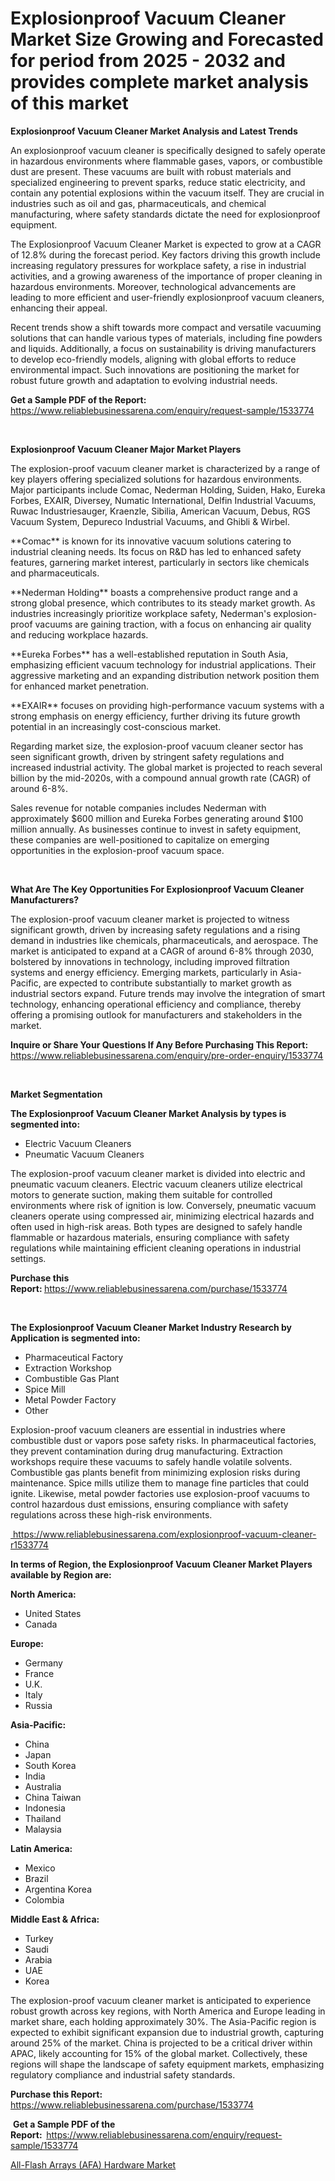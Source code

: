 <p><h1>Explosionproof Vacuum Cleaner Market Size Growing and Forecasted for period from 2025 - 2032 and provides complete market analysis of this market</h1></p><p><strong>Explosionproof Vacuum Cleaner Market Analysis and Latest Trends</strong></p>
<p><p>An explosionproof vacuum cleaner is specifically designed to safely operate in hazardous environments where flammable gases, vapors, or combustible dust are present. These vacuums are built with robust materials and specialized engineering to prevent sparks, reduce static electricity, and contain any potential explosions within the vacuum itself. They are crucial in industries such as oil and gas, pharmaceuticals, and chemical manufacturing, where safety standards dictate the need for explosionproof equipment.</p><p>The Explosionproof Vacuum Cleaner Market is expected to grow at a CAGR of 12.8% during the forecast period. Key factors driving this growth include increasing regulatory pressures for workplace safety, a rise in industrial activities, and a growing awareness of the importance of proper cleaning in hazardous environments. Moreover, technological advancements are leading to more efficient and user-friendly explosionproof vacuum cleaners, enhancing their appeal. </p><p>Recent trends show a shift towards more compact and versatile vacuuming solutions that can handle various types of materials, including fine powders and liquids. Additionally, a focus on sustainability is driving manufacturers to develop eco-friendly models, aligning with global efforts to reduce environmental impact. Such innovations are positioning the market for robust future growth and adaptation to evolving industrial needs.</p></p>
<p><strong>Get a Sample PDF of the Report:&nbsp;</strong> <a href="https://www.reliablebusinessarena.com/enquiry/request-sample/1533774?utm_campaign=2476&utm_medium=2&utm_source=Github&utm_content=ia&utm_term=11042025&utm_id=explosionproof-vacuum-cleaner">https://www.reliablebusinessarena.com/enquiry/request-sample/1533774</a></p>
<p>&nbsp;</p>
<p><strong>Explosionproof Vacuum Cleaner Major Market Players</strong></p>
<p><p>The explosion-proof vacuum cleaner market is characterized by a range of key players offering specialized solutions for hazardous environments. Major participants include Comac, Nederman Holding, Suiden, Hako, Eureka Forbes, EXAIR, Diversey, Numatic International, Delfin Industrial Vacuums, Ruwac Industriesauger, Kraenzle, Sibilia, American Vacuum, Debus, RGS Vacuum System, Depureco Industrial Vacuums, and Ghibli & Wirbel.</p><p>**Comac** is known for its innovative vacuum solutions catering to industrial cleaning needs. Its focus on R&D has led to enhanced safety features, garnering market interest, particularly in sectors like chemicals and pharmaceuticals.</p><p>**Nederman Holding** boasts a comprehensive product range and a strong global presence, which contributes to its steady market growth. As industries increasingly prioritize workplace safety, Nederman's explosion-proof vacuums are gaining traction, with a focus on enhancing air quality and reducing workplace hazards.</p><p>**Eureka Forbes** has a well-established reputation in South Asia, emphasizing efficient vacuum technology for industrial applications. Their aggressive marketing and an expanding distribution network position them for enhanced market penetration. </p><p>**EXAIR** focuses on providing high-performance vacuum systems with a strong emphasis on energy efficiency, further driving its future growth potential in an increasingly cost-conscious market.</p><p>Regarding market size, the explosion-proof vacuum cleaner sector has seen significant growth, driven by stringent safety regulations and increased industrial activity. The global market is projected to reach several billion by the mid-2020s, with a compound annual growth rate (CAGR) of around 6-8%.</p><p>Sales revenue for notable companies includes Nederman with approximately $600 million and Eureka Forbes generating around $100 million annually. As businesses continue to invest in safety equipment, these companies are well-positioned to capitalize on emerging opportunities in the explosion-proof vacuum space.</p></p>
<p>&nbsp;</p>
<p><strong>What Are The Key Opportunities For Explosionproof Vacuum Cleaner Manufacturers?</strong></p>
<p><p>The explosion-proof vacuum cleaner market is projected to witness significant growth, driven by increasing safety regulations and a rising demand in industries like chemicals, pharmaceuticals, and aerospace. The market is anticipated to expand at a CAGR of around 6-8% through 2030, bolstered by innovations in technology, including improved filtration systems and energy efficiency. Emerging markets, particularly in Asia-Pacific, are expected to contribute substantially to market growth as industrial sectors expand. Future trends may involve the integration of smart technology, enhancing operational efficiency and compliance, thereby offering a promising outlook for manufacturers and stakeholders in the market.</p></p>
<p><strong>Inquire or Share Your Questions If Any Before Purchasing This Report:</strong> <a href="https://www.reliablebusinessarena.com/enquiry/pre-order-enquiry/1533774?utm_campaign=2476&utm_medium=2&utm_source=Github&utm_content=ia&utm_term=11042025&utm_id=explosionproof-vacuum-cleaner">https://www.reliablebusinessarena.com/enquiry/pre-order-enquiry/1533774</a></p>
<p>&nbsp;</p>
<p><strong>Market Segmentation</strong></p>
<p><strong>The Explosionproof Vacuum Cleaner Market Analysis by types is segmented into:</strong></p>
<p><ul><li>Electric Vacuum Cleaners</li><li>Pneumatic Vacuum Cleaners</li></ul></p>
<p><p>The explosion-proof vacuum cleaner market is divided into electric and pneumatic vacuum cleaners. Electric vacuum cleaners utilize electrical motors to generate suction, making them suitable for controlled environments where risk of ignition is low. Conversely, pneumatic vacuum cleaners operate using compressed air, minimizing electrical hazards and often used in high-risk areas. Both types are designed to safely handle flammable or hazardous materials, ensuring compliance with safety regulations while maintaining efficient cleaning operations in industrial settings.</p></p>
<p><strong>Purchase this Report:&nbsp;</strong><a href="https://www.reliablebusinessarena.com/purchase/1533774?utm_campaign=2476&utm_medium=2&utm_source=Github&utm_content=ia&utm_term=11042025&utm_id=explosionproof-vacuum-cleaner">https://www.reliablebusinessarena.com/purchase/1533774</a></p>
<p>&nbsp;</p>
<p><strong>The Explosionproof Vacuum Cleaner Market Industry Research by Application is segmented into:</strong></p>
<p><ul><li>Pharmaceutical Factory</li><li>Extraction Workshop</li><li>Combustible Gas Plant</li><li>Spice Mill</li><li>Metal Powder Factory</li><li>Other</li></ul></p>
<p><p>Explosion-proof vacuum cleaners are essential in industries where combustible dust or vapors pose safety risks. In pharmaceutical factories, they prevent contamination during drug manufacturing. Extraction workshops require these vacuums to safely handle volatile solvents. Combustible gas plants benefit from minimizing explosion risks during maintenance. Spice mills utilize them to manage fine particles that could ignite. Likewise, metal powder factories use explosion-proof vacuums to control hazardous dust emissions, ensuring compliance with safety regulations across these high-risk environments.</p></p>
<p><a href="https://www.reliablebusinessarena.com/explosionproof-vacuum-cleaner-r1533774?utm_campaign=2476&utm_medium=2&utm_source=Github&utm_content=ia&utm_term=11042025&utm_id=explosionproof-vacuum-cleaner">&nbsp;https://www.reliablebusinessarena.com/explosionproof-vacuum-cleaner-r1533774</a></p>
<p><strong>In terms of Region, the Explosionproof Vacuum Cleaner Market Players available by Region are:</strong></p>
<p>
    <p> <strong> North America: </strong>
        <ul>
            <li>United States</li>
            <li>Canada</li>
        </ul>
        </p> 
    <p> <strong> Europe: </strong>
        <ul>
            <li>Germany</li>
            <li>France</li>
            <li>U.K.</li>
            <li>Italy</li>
            <li>Russia</li>
        </ul>
        </p> 
    <p> <strong> Asia-Pacific: </strong>
        <ul>
            <li>China</li>
            <li>Japan</li>
            <li>South Korea</li>
            <li>India</li>
            <li>Australia</li>
            <li>China Taiwan</li>
            <li>Indonesia</li>
            <li>Thailand</li>
            <li>Malaysia</li>
        </ul>
        </p> 
    <p> <strong> Latin America: </strong>
        <ul>
            <li>Mexico</li>
            <li>Brazil</li>
            <li>Argentina Korea</li>
            <li>Colombia</li>
        </ul>
        </p> 
    <p> <strong> Middle East & Africa: </strong>
        <ul>
            <li>Turkey</li>
            <li>Saudi</li>
            <li>Arabia</li>
            <li>UAE</li>
            <li>Korea</li>
        </ul>
    </p>
    </p>
<p><p>The explosion-proof vacuum cleaner market is anticipated to experience robust growth across key regions, with North America and Europe leading in market share, each holding approximately 30%. The Asia-Pacific region is expected to exhibit significant expansion due to industrial growth, capturing around 25% of the market. China is projected to be a critical driver within APAC, likely accounting for 15% of the global market. Collectively, these regions will shape the landscape of safety equipment markets, emphasizing regulatory compliance and industrial safety standards.</p></p>
<p><strong>Purchase this Report: </strong><a href="https://www.reliablebusinessarena.com/purchase/1533774?utm_campaign=2476&utm_medium=2&utm_source=Github&utm_content=ia&utm_term=11042025&utm_id=explosionproof-vacuum-cleaner">https://www.reliablebusinessarena.com/purchase/1533774</a></p>
<p>&nbsp;<strong>Get a Sample PDF of the Report:&nbsp;&nbsp;</strong><a href="https://www.reliablebusinessarena.com/enquiry/request-sample/1533774?utm_campaign=2476&utm_medium=2&utm_source=Github&utm_content=ia&utm_term=11042025&utm_id=explosionproof-vacuum-cleaner">https://www.reliablebusinessarena.com/enquiry/request-sample/1533774</a></p>
<p><strong></strong></p>
<p><p><a href="https://github.com/habyoneub/Market-Research-Report-List-1/blob/main/all-flash-arrays-afa-hardware-market.md?utm_campaign=2476&utm_medium=2&utm_source=Github&utm_content=ia&utm_term=11042025&utm_id=explosionproof-vacuum-cleaner">All-Flash Arrays (AFA) Hardware Market</a></p></p>